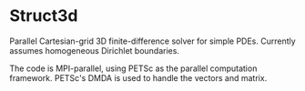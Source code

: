 Struct3d
========

Parallel Cartesian-grid 3D finite-difference solver for simple PDEs. Currently assumes homogeneous Dirichlet boundaries.

The code is MPI-parallel, using PETSc as the parallel computation framework. PETSc's DMDA is used to handle the vectors and matrix.
